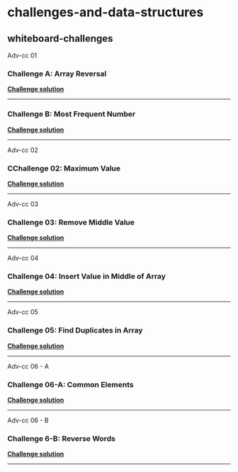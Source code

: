 # challenges-and-data-structures

## whiteboard-challenges

Adv-cc 01

### Challenge A: Array Reversal
[**Challenge solution**](https://github.com/AbdallahDebsawi/challenges-and-data-structures/blob/whiteboard-challenges/challenges-and-data-structures/whiteboard-challenges/Adv-cc%2001/README.md)

---

### Challenge B: Most Frequent Number
[**Challenge solution**](https://github.com/AbdallahDebsawi/challenges-and-data-structures/blob/whiteboard-challenges/challenges-and-data-structures/whiteboard-challenges/Adv-cc%2001/README.md)

---
Adv-cc 02

### CChallenge 02: Maximum Value
[**Challenge solution**](https://github.com/AbdallahDebsawi/challenges-and-data-structures/blob/master/challenges-and-data-structures/whiteboard-challenges/Adv-cc%2002/README.md)

---
Adv-cc 03

### Challenge 03: Remove Middle Value
[**Challenge solution**](https://github.com/AbdallahDebsawi/challenges-and-data-structures/blob/Remove-Middle-Value/challenges-and-data-structures/whiteboard-challenges/Adv-cc%2003/README.md)

---
Adv-cc 04

### Challenge 04: Insert Value in Middle of Array
[**Challenge solution**](https://github.com/AbdallahDebsawi/challenges-and-data-structures/blob/Insert-Middle-Value/challenges-and-data-structures/whiteboard-challenges/Adv-cc%2004/README.md)

---
Adv-cc 05

### Challenge 05: Find Duplicates in Array
[**Challenge solution**](https://github.com/AbdallahDebsawi/challenges-and-data-structures/blob/master/challenges-and-data-structures/Challenges/Find-Duplicates/README.md)

---
Adv-cc 06 - A

### Challenge 06-A: Common Elements
[**Challenge solution**](https://github.com/AbdallahDebsawi/challenges-and-data-structures/blob/master/challenges-and-data-structures/Challenges/Common-Elements/README.md)

---
Adv-cc 06 - B

### Challenge 6-B: Reverse Words
[**Challenge solution**](https://github.com/AbdallahDebsawi/challenges-and-data-structures/blob/Reverse-Words/challenges-and-data-structures/Challenges/Common-Elements/README.md)

---
